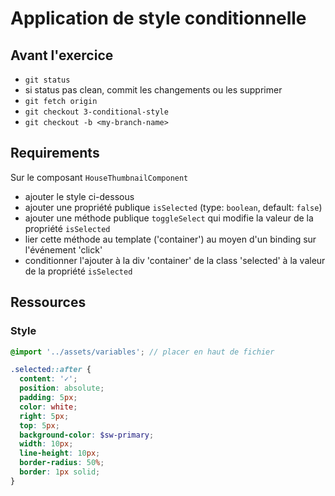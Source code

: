 # Application de style conditionnelle

## Avant l'exercice

- `git status`
- si status pas clean, commit les changements ou les supprimer
- `git fetch origin`
- `git checkout 3-conditional-style`
- `git checkout -b <my-branch-name>`

## Requirements

Sur le composant `HouseThumbnailComponent`
- ajouter le style ci-dessous
- ajouter une propriété publique `isSelected` (type: `boolean`, default: `false`)
- ajouter une méthode publique `toggleSelect` qui modifie la valeur de la propriété `isSelected`
- lier cette méthode au template ('container') au moyen d'un binding sur l'événement 'click'
- conditionner l'ajouter à la div 'container' de la class 'selected' à la valeur de la propriété `isSelected`

## Ressources

### Style

```SCSS
@import '../assets/variables'; // placer en haut de fichier

.selected::after {
  content: '✓';
  position: absolute;
  padding: 5px;
  color: white;
  right: 5px;
  top: 5px;
  background-color: $sw-primary;
  width: 10px;
  line-height: 10px;
  border-radius: 50%;
  border: 1px solid;
}
```
